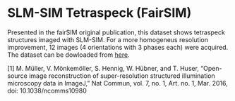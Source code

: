# SLM-SIM Tetraspeck (FairSIM)

Presented in the fairSIM original publication, this dataset shows tetraspeck structures imaged with SLM-SIM. 
For a more homogeneus resolution improvement, 12 images (4 orientations with 3 phases each) were acquired. 
The dataset can be dowloaded from [here](https://github.com/fairSIM/test-datasets/releases/download/SLM-SIM-Bielefeld/SLM-SIM_Tetraspeck200_680nm.tif).

[1] M. Müller, V. Mönkemöller, S. Hennig, W. Hübner, and T. Huser, “Open-source image reconstruction of super-resolution structured illumination microscopy data in ImageJ,” Nat Commun, vol. 7, no. 1, Art. no. 1, Mar. 2016, doi: 10.1038/ncomms10980



